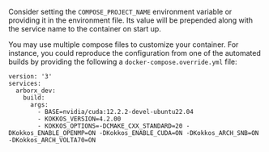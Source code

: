 Consider setting the `COMPOSE_PROJECT_NAME` environment variable or providing it
in the environment file.  Its value will be prepended along with the service
name to the container on start up.


You may use multiple compose files to customize your container. For instance, you
could reproduce the configuration from one of the automated builds by providing
the following a `docker-compose.override.yml` file:
```
version: '3'
services:
  arborx_dev:
    build:
      args:
        - BASE=nvidia/cuda:12.2.2-devel-ubuntu22.04
        - KOKKOS_VERSION=4.2.00
        - KOKKOS_OPTIONS=-DCMAKE_CXX_STANDARD=20 -DKokkos_ENABLE_OPENMP=ON -DKokkos_ENABLE_CUDA=ON -DKokkos_ARCH_SNB=ON -DKokkos_ARCH_VOLTA70=ON
```
